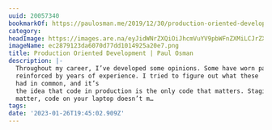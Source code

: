 ```yaml
---
uuid: 20057340
bookmarkOf: https://paulosman.me/2019/12/30/production-oriented-development.html
category: 
headImage: https://images.are.na/eyJidWNrZXQiOiJhcmVuYV9pbWFnZXMiLCJrZXkiOiIyMDA1NzM0MC9vcmlnaW5hbF9lYzI4NzkxMjNkYTYwNzBkNzdkZDEwMTQ5MjVhMjBlNy5wbmciLCJlZGl0cyI6eyJyZXNpemUiOnsid2lkdGgiOjEyMDAsImhlaWdodCI6MTIwMCwiZml0IjoiaW5zaWRlIiwid2l0aG91dEVubGFyZ2VtZW50Ijp0cnVlfSwid2VicCI6eyJxdWFsaXR5Ijo5MH0sImpwZWciOnsicXVhbGl0eSI6OTB9LCJyb3RhdGUiOm51bGx9fQ==?bc=0
imageName: ec2879123da6070d77dd1014925a20e7.png
title: Production Oriented Development | Paul Osman
description: |-
  Throughout my career, I’ve developed some opinions. Some have worn particularly deep ruts,
  reinforced by years of experience. I tried to figure out what these
  had in common, and it’s
  the idea that code in production is the only code that matters. Staging doesn’t
  matter, code on your laptop doesn’t m…
tags: 
date: '2023-01-26T19:45:02.909Z'
---
```

